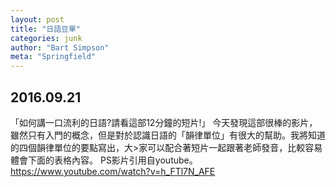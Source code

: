```yaml
---
layout: post
title: "日語豆單"
categories: junk
author: "Bart Simpson"
meta: "Springfield"
---
```


## 2016.09.21

「如何講一口流利的日語?請看這部12分鐘的短片!」
今天發現這部很棒的影片，雖然只有入門的概念，但是對於認識日語的「韻律單位」有很大的幫助。我將知道的四個韻律單位的要點寫出，大>家可以配合著短片一起跟著老師發音，比較容易體會下面的表格內容。
PS影片引用自youtube。
https://www.youtube.com/watch?v=h_FTl7N_AFE

